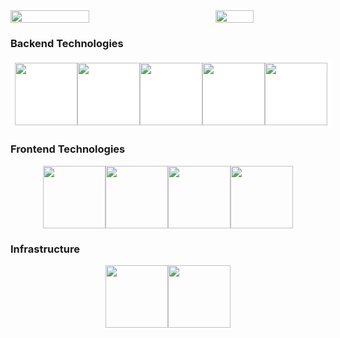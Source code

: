 <div style="display: flex; justify-content: space-between; align-items: center;">
  <img align="center"
       src="https://github-readme-stats.vercel.app/api?username=tomrlh&hide=stars,issues&count_private=true&theme=aura_dark&show_icons=true" 
       width="50%"
  />

  <img align="center" src="https://github-readme-stats.vercel.app/api/top-langs/?username=tomrlh&layout=compact&theme=aura_dark&show_icons=true" width="35%" />
</div>

<h3>Backend Technologies</h3>
<div style="display: flex; justify-content: center; border: 5px solid white; background-color: white !important; width: 100%">
  <img src="https://cdn.jsdelivr.net/gh/devicons/devicon/icons/java/java-original-wordmark.svg" width="100px" />
  <img src="https://cdn.jsdelivr.net/gh/devicons/devicon/icons/javascript/javascript-original.svg" width="100px" />
  <img src="https://cdn.jsdelivr.net/gh/devicons/devicon/icons/spring/spring-original-wordmark.svg" width="100px" />
  <img src="https://cdn.jsdelivr.net/gh/devicons/devicon/icons/adonisjs/adonisjs-original-wordmark.svg" width="100px" />
  <img src="https://cdn.jsdelivr.net/gh/devicons/devicon/icons/laravel/laravel-plain.svg" width="100px" />
</div>

<h3>Frontend Technologies</h3>
<div style="display: flex; justify-content: center;">
  <img src="https://cdn.jsdelivr.net/gh/devicons/devicon/icons/react/react-original-wordmark.svg" width="100px" />
  <img src="https://cdn.jsdelivr.net/gh/devicons/devicon/icons/vuejs/vuejs-original.svg" width="100px" />
  <img src="https://cdn.jsdelivr.net/gh/devicons/devicon/icons/html5/html5-original.svg" width="100px" />
  <img src="https://cdn.jsdelivr.net/gh/devicons/devicon/icons/css3/css3-original.svg" width="100px" />
</div>

<h3>Infrastructure</h3>
<div style="display: flex; justify-content: center;">
  <img src="https://cdn.jsdelivr.net/gh/devicons/devicon/icons/amazonwebservices/amazonwebservices-original-wordmark.svg" width="100px" />
  <img src="https://cdn.jsdelivr.net/gh/devicons/devicon/icons/googlecloud/googlecloud-original-wordmark.svg" width="100px" />
</div>
